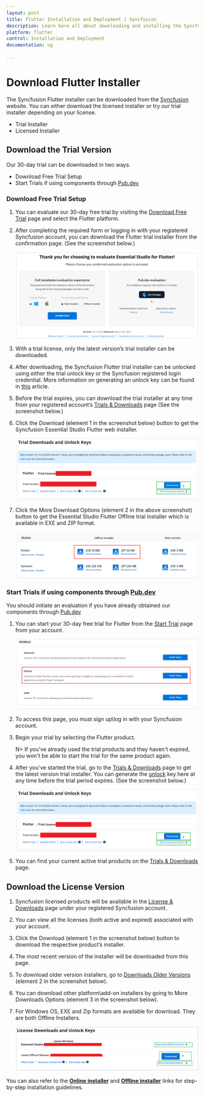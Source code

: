 ```yaml
---
layout: post
title: Flutter Installation and Deployment | Syncfusion
description: Learn here all about downloading and installing the Syncfusion Flutter installer and deploying the application
platform: flutter
control: Installation and Deployment
documentation: ug

---
```


# Download Flutter Installer

The Syncfusion Flutter installer can be downloaded from the [Syncfusion](https://www.syncfusion.com/flutter-widgets) website. You can either download the licensed installer or try our trial installer depending on your license. 

   -	Trial Installer
   -	Licensed Installer


## Download the Trial Version

Our 30-day trial can be downloaded in two ways.

   * Download Free Trial Setup
   * Start Trials if using components through [Pub.dev](https://pub.dev/packages?q=Syncfusion)


### Download Free Trial Setup

1. You can evaluate our 30-day free trial by visiting the [Download Free Trial](https://www.syncfusion.com/downloads) page and select the Flutter platform.
2. After completing the required form or logging in with your registered Syncfusion account, you can download the Flutter trial installer from the confirmation page. (See the screenshot below.) 
   
   ![Trial and downloads of Syncfusion Essential Studio](download-images/trial-confirmation.png)
   
3. With a trial license, only the latest version’s trial installer can be downloaded.
4. After downloading, the Syncfusion Flutter trial installer can be unlocked using either the trial unlock key or the Syncfusion registered login credential. More information on generating an unlock key can be found in [this](https://www.syncfusion.com/kb/8069/how-to-generate-unlock-key-for-essentials-studio-products) article.
5. Before the trial expires, you can download the trial installer at any time from your registered account’s [Trials & Downloads](https://www.syncfusion.com/account/manage-trials/downloads) page (See the screenshot below.)
6. Click the Download (element 1 in the screenshot below) button to get the Syncfusion Essential Studio Flutter web installer.
 
   ![Trial and downloads of Syncfusion Essential Studio](download-images/trial-download.png)

7. Click the More Download Options (element 2 in the above screenshot) button to get the Essential Studio Flutter Offline trial installer which is available in EXE and ZIP format.

   ![License and downloads of Syncfusion Essential Studio](download-images/start-trial-download-offline-installer.png)
   
### Start Trials if using components through [Pub.dev](https://pub.dev/packages?q=Syncfusion)

You should initiate an evaluation if you have already obtained our components through [Pub.dev](https://pub.dev/packages?q=Syncfusion)

1. You can start your 30-day free trial for Flutter from the [Start Trial](https://www.syncfusion.com/account/manage-trials/start-trials) page from your account.
   
   ![Trial and downloads of Syncfusion Essential Studio](download-images/start-trial-download.png)
   
2. To access this page, you must sign up\log in with your Syncfusion account.
3. Begin your trial by selecting the Flutter product. 

   N> If you've already used the trial products and they haven't expired, you won't be able to start the trial for the same product again.

4. After you've started the trial, go to the [Trials & Downloads](https://www.syncfusion.com/account/manage-trials/downloads) page to get the latest version trial installer. You can generate the [unlock](https://www.syncfusion.com/kb/8069/how-to-generate-unlock-key-for-essentials-studio-products) key here at any time before the trial period expires. (See the screenshot below.)

   ![License and downloads of Syncfusion Essential Studio](download-images/start-trial-download-installer.png)

5. You can find your current active trial products on the [Trials & Downloads](https://www.syncfusion.com/account/manage-trials/downloads) page.
   

## Download the License Version

1. Syncfusion licensed products will be available in the [License & Downloads](https://www.syncfusion.com/account/downloads) page under your registered Syncfusion account.
2. You can view all the licenses (both active and expired) associated with your account.
3. Click the Download (element 1 in the screenshot below) button to download the respective product’s installer.
4. The most recent version of the installer will be downloaded from this page.
5. To download older version installers, go to [Downloads Older Versions](https://www.syncfusion.com/account/downloads/studio) (element 2 in the screenshot below).
6. You can download other platform\add-on installers by going to More Downloads Options (element 3 in the screenshot below).
7. For Windows OS, EXE and Zip formats are available for download. They are both Offline Installers.

   ![License and downloads of Syncfusion Essential Studio](download-images/license-download.png)
	

You can also refer to the [**Online installer**](https://help.syncfusion.com/flutter/installation-and-upgrade/install-using-the-web-installer) and [**Offline installer**](https://help.syncfusion.com/flutter/installation-and-upgrade/install-using-the-offline-installer) links for step-by-step installation guidelines.	